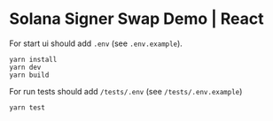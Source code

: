 # Solana Signer Swap Demo | React

For start ui should add `.env` (see `.env.example`).

```shell
yarn install
yarn dev
yarn build
```
For run tests should add `/tests/.env` (see `/tests/.env.example`)

```shell
yarn test
```
